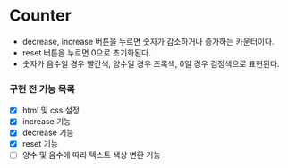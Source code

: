 # Counter

- decrease, increase 버튼을 누르면 숫자가 감소하거나 증가하는 카운터이다.
- reset 버튼을 누르면 0으로 초기화된다.
- 숫자가 음수일 경우 빨간색, 양수일 경우 초록색, 0일 경우 검정색으로 표현된다.

### 구현 전 기능 목록

- [x] html 및 css 설정
- [x] increase 기능
- [x] decrease 기능
- [x] reset 기능
- [ ] 양수 및 음수에 따라 텍스트 색상 변환 기능
